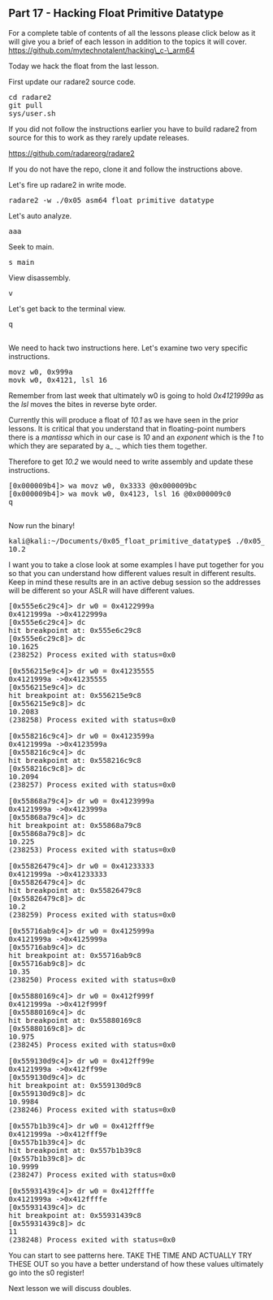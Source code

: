 ## Part 17 - Hacking Float Primitive Datatype

For a complete table of contents of all the lessons please click below as it will give you a brief of each lesson in addition to the topics it will cover. https://github.com/mytechnotalent/hacking\_c-\_arm64

Today we hack the float from the last lesson.

First update our radare2 source code.

<pre spellcheck="false">cd radare2
git pull
sys/user.sh
</pre>

If you did not follow the instructions earlier you have to build radare2 from source for this to work as they rarely update releases.

https://github.com/radareorg/radare2

If you do not have the repo, clone it and follow the instructions above.

Let's fire up radare2 in write mode.

<pre spellcheck="false">radare2 -w ./0x05_asm64_float_primitive_datatype
</pre>

Let's auto analyze.

<pre spellcheck="false">aaa
</pre>

Seek to main.

<pre spellcheck="false">s main
</pre>

View disassembly.

<pre spellcheck="false">v
</pre>

Let's get back to the terminal view.

<pre spellcheck="false">q

</pre>

We need to hack two instructions here. Let's examine two very specific instructions.

<pre spellcheck="false">movz w0, 0x999a
movk w0, 0x4121, lsl 16
</pre>

Remember from last week that ultimately w0 is going to hold _0x4121999a_ as the _lsl_ moves the bites in reverse byte order.

Currently this will produce a float of _10.1_ as we have seen in the prior lessons. It is critical that you understand that in floating-point numbers there is a _mantissa_ which in our case is _10_ and an _exponent_ which is the _1_ to which they are separated by a_ ._ which ties them together.

Therefore to get _10.2_ we would need to write assembly and update these instructions.

<pre spellcheck="false">[0x000009b4]&gt; wa movz w0, 0x3333 @0x000009bc
[0x000009b4]&gt; wa movk w0, 0x4123, lsl 16 @0x000009c0
q

</pre>

Now run the binary!

<pre spellcheck="false">kali@kali:~/Documents/0x05_float_primitive_datatype$ ./0x05_float_primitive_datatype
10.2
</pre>

I want you to take a close look at some examples I have put together for you so that you can understand how different values result in different results. Keep in mind these results are in an active debug session so the addresses will be different so your ASLR will have different values.

<pre spellcheck="false">[0x555e6c29c4]&gt; dr w0 = 0x4122999a
0x4121999a -&gt;0x4122999a
[0x555e6c29c4]&gt; dc
hit breakpoint at: 0x555e6c29c8
[0x555e6c29c8]&gt; dc
10.1625
(238252) Process exited with status=0x0

[0x556215e9c4]&gt; dr w0 = 0x41235555
0x4121999a -&gt;0x41235555
[0x556215e9c4]&gt; dc
hit breakpoint at: 0x556215e9c8
[0x556215e9c8]&gt; dc
10.2083
(238258) Process exited with status=0x0

[0x558216c9c4]&gt; dr w0 = 0x4123599a
0x4121999a -&gt;0x4123599a
[0x558216c9c4]&gt; dc
hit breakpoint at: 0x558216c9c8
[0x558216c9c8]&gt; dc
10.2094
(238257) Process exited with status=0x0

[0x55868a79c4]&gt; dr w0 = 0x4123999a
0x4121999a -&gt;0x4123999a
[0x55868a79c4]&gt; dc
hit breakpoint at: 0x55868a79c8
[0x55868a79c8]&gt; dc
10.225
(238253) Process exited with status=0x0

[0x55826479c4]&gt; dr w0 = 0x41233333
0x4121999a -&gt;0x41233333
[0x55826479c4]&gt; dc
hit breakpoint at: 0x55826479c8
[0x55826479c8]&gt; dc
10.2
(238259) Process exited with status=0x0

[0x55716ab9c4]&gt; dr w0 = 0x4125999a
0x4121999a -&gt;0x4125999a
[0x55716ab9c4]&gt; dc
hit breakpoint at: 0x55716ab9c8
[0x55716ab9c8]&gt; dc
10.35
(238250) Process exited with status=0x0

[0x55880169c4]&gt; dr w0 = 0x412f999f
0x4121999a -&gt;0x412f999f
[0x55880169c4]&gt; dc
hit breakpoint at: 0x55880169c8
[0x55880169c8]&gt; dc
10.975
(238245) Process exited with status=0x0

[0x559130d9c4]&gt; dr w0 = 0x412ff99e
0x4121999a -&gt;0x412ff99e
[0x559130d9c4]&gt; dc
hit breakpoint at: 0x559130d9c8
[0x559130d9c8]&gt; dc
10.9984
(238246) Process exited with status=0x0

[0x557b1b39c4]&gt; dr w0 = 0x412fff9e
0x4121999a -&gt;0x412fff9e
[0x557b1b39c4]&gt; dc
hit breakpoint at: 0x557b1b39c8
[0x557b1b39c8]&gt; dc
10.9999
(238247) Process exited with status=0x0

[0x55931439c4]&gt; dr w0 = 0x412ffffe
0x4121999a -&gt;0x412ffffe
[0x55931439c4]&gt; dc
hit breakpoint at: 0x55931439c8
[0x55931439c8]&gt; dc
11
(238248) Process exited with status=0x0
</pre>

You can start to see patterns here. TAKE THE TIME AND ACTUALLY TRY THESE OUT so you have a better understand of how these values ultimately go into the s0 register!

Next lesson we will discuss doubles.
